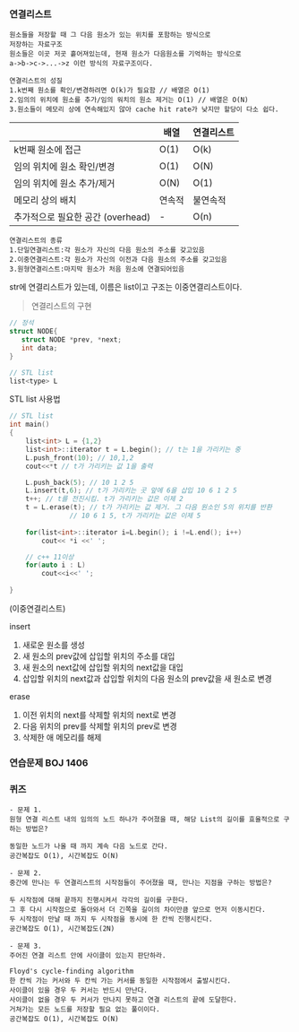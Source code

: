 ### 연결리스트
```
원소들을 저장할 때 그 다음 원소가 있는 위치를 포함하는 방식으로
저장하는 자료구조
원소들은 이곳 저곳 흩어져있는데, 현재 원소가 다음원소를 기억하는 방식으로
a->b->c->...->z 이런 방식의 자료구조이다.

연결리스트의 성질
1.k번째 원소를 확인/변경하려면 O(k)가 필요함 // 배열은 O(1)
2.임의의 위치에 원소를 추가/임의 워치의 원소 제거는 O(1) // 배열은 O(N)
3.원소들이 메모리 상에 연속해있지 않아 cache hit rate가 낮지만 할당이 다소 쉽다.
```
| |배열|연결리스트|
|---|---|---|
|k번째 원소에 접근|O(1)|O(k)|
|임의 위치에 원소 확인/변경|O(1)|O(N)|
|임의 위치에 원소 추가/제거|O(N)|O(1)|
|메모리 상의 배치|연속적|불연속적|
|추가적으로 필요한 공간 (overhead)| - |O(n)|

```
연결리스트의 종류
1.단일연결리스트:각 원소가 자신의 다음 원소의 주소를 갖고있음
2.이중연결리스트:각 원소가 자신의 이전과 다음 원소의 주소를 갖고있음
3.원형연결리스트:마지막 원소가 처음 원소에 연결되어있음
```
str에 연결리스트가 있는데, 이름은 list이고 구조는 이중연결리스트이다.

> 연결리스트의 구현
```c++
// 정석
struct NODE{
   struct NODE *prev, *next;
   int data;
}

// STL list
list<type> L
```
STL list 사용법
```c++
// STL list
int main()
{
	list<int> L = {1,2}
	list<int>::iterator t = L.begin(); // t는 1을 가리키는 중
	L.push_front(10); // 10,1,2
	cout<<*t // t가 가리키는 값 1을 출력

	L.push_back(5); // 10 1 2 5
	L.insert(t,6); // t가 가리키는 곳 앞에 6을 삽입 10 6 1 2 5
	t++; // t를 전진시킴. t가 가리키는 값은 이제 2
	t = L.erase(t); // t가 가리키는 값 제거. 그 다음 원소인 5의 위치를 반환
		       // 10 6 1 5, t가 가리키는 값은 이제 5
	
	for(list<int>::iterator i=L.begin(); i !=L.end(); i++)
		cout<< *i <<' ';

	// c++ 11이상
	for(auto i : L)
		cout<<i<<' ';
	
}

```
(이중연결리스트)

insert 
1. 새로운 원소를 생성
2. 새 원소의 prev값에 삽입할 위치의 주소를 대입
3. 새 원소의 next값에 삽입할 위치의 next값을 대입
4. 삽입할 위치의 next값과 삽입할 위치의 다음 원소의 prev값을 새 원소로 변경
 
erase
1. 이전 위치의 next를 삭제할 위치의 next로 변경
2. 다음 위치의 prev를 삭제할 위치의 prev로 변경 
3. 삭제한 애 메모리를 해제

### 연습문제 BOJ 1406
### 퀴즈
```
- 문제 1.
원형 연결 리스트 내의 임의의 노드 하나가 주어졌을 때, 해당 List의 길이를 효율적으로 구하는 방법은?

동일한 노드가 나올 때 까지 계속 다음 노드로 간다.
공간복잡도 O(1), 시간복잡도 O(N)

- 문제 2.
중간에 만나는 두 연결리스트의 시작점들이 주어졌을 때, 만나는 지점을 구하는 방법은?

두 시작점에 대해 끝까지 진행시켜서 각각의 길이를 구한다.
그 후 다시 시작점으로 돌아와서 더 긴쪽을 길이의 차이만큼 앞으로 먼저 이동시킨다.
두 시작점이 만날 때 까지 두 시작점을 동시에 한 칸씩 진행시킨다.
공간복잡도 O(1), 시간복잡도(2N)

- 문제 3.
주어진 연결 리스트 안에 사이클이 있는지 판단하라.

Floyd's cycle-finding algorithm
한 칸씩 가는 커서와 두 칸씩 가는 커서를 동일한 시작점에서 출발시킨다.
사이클이 있을 경우 두 커서는 반드시 만난다.
사이클이 없을 경우 두 커서가 만나지 못하고 연결 리스트의 끝에 도달한다.
거쳐가는 모든 노드를 저장할 필요 없는 풀이이다.
공간복잡도 O(1), 시간복잡도 O(N)
```
